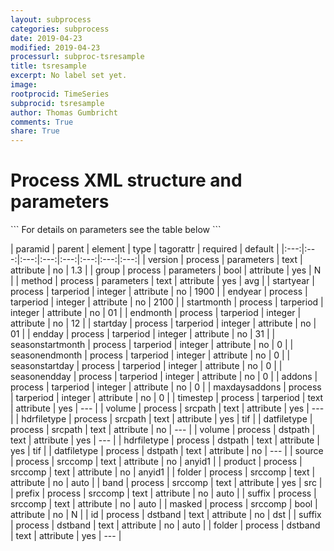```yaml
---
layout: subprocess
categories: subprocess
date: 2019-04-23
modified: 2019-04-23
processurl: subproc-tsresample
title: tsresample
excerpt: No label set yet.
image: 
rootprocid: TimeSeries
subprocid: tsresample
author: Thomas Gumbricht
comments: True
share: True
---
```


<h1 class='foot-description'>Process XML structure and parameters</h1>
```
For details on parameters see the table below
<?xml version="1.0" ?>
<process>
  <!--Generated from python-->
  <userproj plotid="yourplotid" projectid="yourprojectid" siteid="yoursiteid" system="systemid" tractid="yourtractid" userid="youruserid"/>
  <period endday="DD" endmonth="MM" endyear="YYYY" seasonendday="DD" seasonendmonth="MM" seasonstartday="DD" seasonstartmonth="MM" startday="DD" startmonth="MM" startyear="YYYY" timestep="timestep"/>
  <parameters group="True/False" method="txtstring" version="txtstring"/>
  <tarperiod addons="xyz" endday="xyz" endmonth="xyz" endyear="xyz" maxdaysaddons="xyz" seasonendday="xyz" seasonendmonth="xyz" seasonstartday="xyz" seasonstartmonth="xyz" startday="xyz" startmonth="xyz" startyear="xyz" timestep="txtstring"/>
  <srcpath datfiletype="txtstring" hdrfiletype="txtstring" volume="txtstring"/>
  <dstpath datfiletype="txtstring" hdrfiletype="txtstring" volume="txtstring"/>
  <srccomp band="txtstring" folder="txtstring" masked="True/False" prefix="txtstring" product="txtstring" source="txtstring" suffix="txtstring"/>
  <dstband folder="txtstring" id="txtstring" suffix="txtstring"/>
</process>
```

| paramid | parent | element | type | tagorattr | required | default |
|:---:|:---:|:---:|:---:|:---:|:---:|:---:|:---:|
| version | process | parameters | text | attribute | no | 1.3 |
| group | process | parameters | bool | attribute | yes | N |
| method | process | parameters | text | attribute | yes | avg |
| startyear | process | tarperiod | integer | attribute | no | 1900 |
| endyear | process | tarperiod | integer | attribute | no | 2100 |
| startmonth | process | tarperiod | integer | attribute | no | 01 |
| endmonth | process | tarperiod | integer | attribute | no | 12 |
| startday | process | tarperiod | integer | attribute | no | 01 |
| endday | process | tarperiod | integer | attribute | no | 31 |
| seasonstartmonth | process | tarperiod | integer | attribute | no | 0 |
| seasonendmonth | process | tarperiod | integer | attribute | no | 0 |
| seasonstartday | process | tarperiod | integer | attribute | no | 0 |
| seasonendday | process | tarperiod | integer | attribute | no | 0 |
| addons | process | tarperiod | integer | attribute | no | 0 |
| maxdaysaddons | process | tarperiod | integer | attribute | no | 0 |
| timestep | process | tarperiod | text | attribute | yes | --- |
| volume | process | srcpath | text | attribute | yes | --- |
| hdrfiletype | process | srcpath | text | attribute | yes | tif |
| datfiletype | process | srcpath | text | attribute | no | --- |
| volume | process | dstpath | text | attribute | yes | --- |
| hdrfiletype | process | dstpath | text | attribute | yes | tif |
| datfiletype | process | dstpath | text | attribute | no | --- |
| source | process | srccomp | text | attribute | no | anyid1 |
| product | process | srccomp | text | attribute | no | anyid1 |
| folder | process | srccomp | text | attribute | no | auto |
| band | process | srccomp | text | attribute | yes | src |
| prefix | process | srccomp | text | attribute | no | auto |
| suffix | process | srccomp | text | attribute | no | auto |
| masked | process | srccomp | bool | attribute | no | N |
| id | process | dstband | text | attribute | no | dst |
| suffix | process | dstband | text | attribute | no | auto |
| folder | process | dstband | text | attribute | yes | --- |
